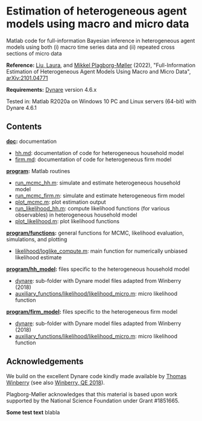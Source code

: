 # Estimation of heterogeneous agent models using macro and micro data

Matlab code for full-information Bayesian inference in heterogeneous agent models using both (i) macro time series data and (ii) repeated cross sections of micro data

**Reference:**
[Liu, Laura](https://laurayuliu.com/), and [Mikkel Plagborg-Møller](https://www.mikkelpm.com) (2022), "Full-Information Estimation of Heterogeneous Agent Models Using Macro and Micro Data", [arXiv:2101.04771](https://arxiv.org/abs/2101.04771)

**Requirements:**
[Dynare](https://www.dynare.org/) version 4.6.x

Tested in: Matlab R2020a on Windows 10 PC and Linux servers (64-bit) with Dynare 4.6.1

## Contents

**[doc](doc):** documentation
- [hh.md](doc/hh.md): documentation of code for heterogeneous household model
- [firm.md](doc/firm.md): documentation of code for heterogeneous firm model

**[program](program):** Matlab routines
- [run_mcmc_hh.m](program/run_mcmc_hh.m): simulate and estimate heterogeneous household model
- [run_mcmc_firm.m](program/run_mcmc_firm.m): simulate and estimate heterogeneous firm model
- [plot_mcmc.m](program/plot_mcmc.m): plot estimation output
- [run_likelihood_hh.m](program/run_likelihood_hh.m): compute likelihood functions (for various observables) in heterogeneous household model
- [plot_likelihood.m](program/plot_likelihood.m): plot likelihood functions

**[program/functions](program/functions):** general functions for MCMC, likelihood evaluation, simulations, and plotting
- [likelihood/loglike_compute.m](program/functions/likelihood/loglike_compute.m): main function for numerically unbiased likelihood estimate

**[program/hh_model](program/hh_model):** files specific to the heterogeneous household model
- [dynare](program/hh_model/dynare): sub-folder with Dynare model files adapted from Winberry (2018)
- [auxiliary_functions/likelihood/likelihood_micro.m](program/hh_model/auxiliary_functions/likelihood/likelihood_micro.m): micro likelihood function

**[program/firm_model](program/firm_model):** files specific to the heterogeneous firm model
- [dynare](program/firm_model/dynare): sub-folder with Dynare model files adapted from Winberry (2018)
- [auxiliary_functions/likelihood/likelihood_micro.m](program/firm_model/auxiliary_functions/likelihood/likelihood_micro.m): micro likelihood function

## Acknowledgements

We build on the excellent Dynare code kindly made available by [Thomas Winberry](http://www.thomaswinberry.com/research/index.html) (see also [Winberry, QE 2018](https://qeconomics.org/ojs/index.php/qe/article/view/617)).

Plagborg-Møller acknowledges that this material is based upon work supported by the National Science Foundation under Grant #1851665.

**Some test text** blabla
